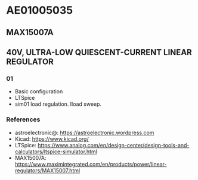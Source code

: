 # AE01005035

## MAX15007A

## 40V, ULTRA-LOW QUIESCENT-CURRENT LINEAR REGULATOR

### 01

- Basic configuration
- LTSpice
- sim01 load regulation. Iload sweep.

### References

- astroelectronic@: https://astroelectronic.wordpress.com
- Kicad: https://www.kicad.org/
- LTSpice: https://www.analog.com/en/design-center/design-tools-and-calculators/ltspice-simulator.html
- MAX15007A: https://www.maximintegrated.com/en/products/power/linear-regulators/MAX15007.html
